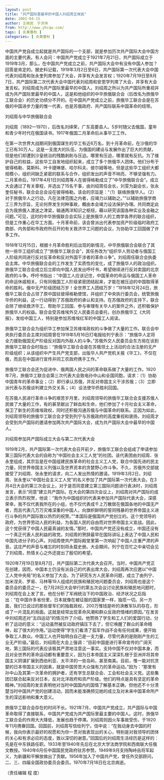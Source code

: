 ```yaml
---
layout: post
title: "共产国际里最早的中国人刘绍周王继民"
date: 2001-04-15
author: 王继民　于洪伟
from: http://www.yhcqw.com/
tags: [ 炎黄春秋 ]
categories: [ 炎黄春秋 ]
---
```





中国共产党自成立起就是共产国际的一个支部，就是参加历次共产国际大会中国方面的主要代表。有人会问：中国共产党成立于1921年7月21日，共产国际成立于1919年3月，那么，在中国共产党成立之前，共产国际大会中有没有中国人参加？回答是肯定的。据史料记载，1919年3月2日至6日，共产国际第一次代表大会中国代表刘绍周和张永奎列席参加了大会，并享有大会发言权；1920年7月19日至8月7日，共产国际第二次代表大会中国代表刘绍周和安恩学列席了大会，并享有大会发言权。刘绍周成为共产国际里最早的中国人。刘绍周之所以为共产国际所重视并成为共产国际里最早的中国人，这是和他组织的中华旅俄联合会（后改名为旅俄华工联合会）的历史功绩分不开的。在中国共产党成立之前，旅俄华工联合会是在苏俄的中国进步力量的惟一代表，也是苏俄政府、共产国际联系中国革命的纽带。

刘绍周与中华旅俄联合会

刘绍周（1892—1970），后改名刘绎荣，广东高要县人。5岁时随父去俄国，童年和青少年时代在俄国读书。1917年俄国二月革命后从事华工工作。


在第一次世界大战期间到俄国谋生的华工有近6万名，到十月革命前，在沙俄的华工已有30万人。这是一支庞大的队伍，为俄国的建设与发展作出了巨大的贡献，但是他们却遭到沙皇统治的残酷剥削与压迫。哪里有压迫，哪里就有反抗。为了维护自己的权益，这些华工自发地组织起来，成立了多个旅俄华人团体。他们分布于彼得格勒、莫斯科、叶卡捷琳堡、哈尔科夫、彼尔姆等地，但是这些华工组织大都规模小，组织间缺乏紧密的联系与合作，组织发出的声音不响亮、不够坚强有力。二月革命后，1917年4月1日刘绍周等人在彼得格勒成立了“中华旅俄联合会”。成立大会通过了有关章程，并选出了15名干事，由刘绍周任会长，刘雯为副会长，张永奎任秘书，联合会总会设在彼得格勒。该会的宗旨是：“（1）联络旅俄华人。（2）对于旅俄华人之行动，凡在法律范围之内者，应竭力以辅助之。”“以辅助旅俄学商工三界为宗旨，无论何界发生何种事故，概由本会竭力设法保护办理。共同商定此会为我旅俄人渡迷之津梁，输通两洋知识之枢纽，藉以研究该国各种实业及金融之问题。”可见，这时的中华旅俄联合会实际上是旅俄华人的工商学各界的联合组织，但是工作重心在华工方面。十月革命前，该会曾派出代表参加资产阶级临时政府工商部、内务部和市政府所召开的有关救济华工问题的会议，为协助华工回国做了许多工作。


1918年12月15日，根据十月革命胜利后出现的新情况，中华旅俄联合会联合了其他一些华工组织成立了“旅俄华工联合会”，其任务改为“组织华人劳动者与俄国工人阶级共同进行反对反革命和反对外国干涉者的革命斗争”。刘绍周任联合会执委会主席。中华旅俄联合会的工作发生了实质性的变化，成了旅俄华人的政治组织。旅俄华工联合会成立后立即向中国人民发出呼吁书，希望继续进行反对卖国的北京政府的斗争。呼吁书指出：“中国工人应该记住，中国革命的命运与俄国工人革命的命运休戚相关。只有同俄国工人阶级紧密团结起来，才能在被压迫的中国取得革命的胜利。俄中无产阶级团结万岁！全世界工人团结万岁！”1918年12月24日，旅俄华工联合会占领了原中国驻彼得格勒使馆，并组织了中央执行委员会，统管旅俄华侨的利益，这一行动得到了苏俄政府的承认和支持。在苏俄政府的支持下，联合会除了继续救济华工、帮助华工回国、参与审理有关华人的案件之外，还积极保护旅俄华人的权益。联合会受苏维埃外交人民委员会委托，创办旅俄华工《大同报》，发给中国工人，特别是参加苏维埃红军的中国工人阅读。


旅俄华工联合会为组织华工参加保卫苏维埃政权的斗争做了大量的工作。联合会中央执行委员会主席刘绍周曾在1919年5月16日打电报给列宁表示：“旅俄华人定将全力援助俄国无产阶级反对国内外敌人的斗争。”苏俄外交人民委员会东方局在谈到旅俄华工联合会时指出：“旅俄华工联合会是在苏俄领土上活动的合法注册的无产阶级组织；从该组织中产生共产党支部，出版华人共产党机关报《华工》，不仅在俄，而且在中国进行宣传并同工农政府携手工作。”


旅俄华工联合会还为促进中、俄两国人民之间的革命联系做了大量的工作。1920年7月，旅俄华工联合会第三次代表大会致电孙中山和全国同胞，请求：（1）协助中国青年的革命事业；（2）即行承认苏俄，并反对帝国主义干涉苏俄；（3）立即派代表与苏俄谈判建立外交关系；（4）设法使华侨胜利回国。


在苏俄人民进行革命斗争的艰苦岁月里，刘绍周领导的旅俄华工联合会支援苏俄人民做了大量的工作，有的甚至献出了鲜血和生命，他们参加了十月社会主义革命，保卫了新生的苏维埃政权，同时还积极沟通苏俄与中国革命的联系。正因为如此，刘绍周领导的旅俄华工联合会才受到列宁与苏俄政府的高度重视和褒扬，刘绍周才会受到共产国际的邀请参加两次共产国际大会，成为共产国际大会中最早的中国人。

刘绍周参加共产国际成立大会与第二次代表大会


1919年2月，共产国际第一次代表大会召开前夕，旅俄华工联合会组成了申请参加第三国际代表大会的自称为“中国社会主义工人党”的社团。该代表团由刘绍周、张永奎组成，其宗旨是在中国组建民族革命的社会主义工人党，联合中国先进的民主力量，同世界帝国主义列强以及世界资本的贪婪野心作斗争。不久，苏俄外交部就接受了刘绍周、张永奎的请求，向二人发出热情的邀请。1919年3月2日，刘绍周、张永奎以“中国社会主义工人党”的名义参加了共产国际第一次代表大会。在3月4日大会的第三次会议上，对于是否同意建立第三国际问题进行表决时，刘绍周发言，表示“同意”建立共产国际。在大会的第四次会议上，刘绍周对共产国际的成立表示热烈祝贺，他说：“我作为中国组织的代表来参加共产国际代表大会，深感荣幸。我不仅代表我所在的小组，也不仅代表成千上万散居在俄国各地的中国无产者，而且代表几万万灾难深重的中国人，向旗帜鲜明的誓同残暴的世界帝国主义进行斗争的共产国际致以热烈的祝贺。”“本国际是俄国共产党创立的。这个党领导的政府，为世界劳动人民的利益，为各国人民的自由而对世界帝国主义宣战。因此，这个党获得了中国人民最真诚的友情。”那时，中国共产党还没有成立，中国还没有一个真正代表人民利益的政党。刘绍周的贺辞最早在国际讲坛上表达了中国人民和中国先进分子的心声。刘绍周使共产国际殿堂里第一次响起了中国人庄重严肃的声音。这庄严的声音与难忘的时刻将永载史册。大会期间，列宁在百忙之中亲切会见了刘绍周，热情关心之外还提出了殷切的希望。


1920年7月19日至8月7日，共产国际第二次代表大会召开。当时，中国共产党正在创建，因而，中国本土仍没有派自己的代表出席大会。刘绍周再次应邀以“中国工人党中央局”的名义参加了大会。为了研究东方人民革命问题，成立了由列宁、加米涅夫、罗易、马林等19人组成的民族和殖民地问题委员会，刘绍周也是这个委员会的委员之一，在7月28日大会举行的第五次会议讨论民族和殖民地问题时，刘绍周在会上发了言。他在分析了军阀统治下的中国政治、经济状况之后指出：“在中国许多省份里，日本就像在被征服的国家里一样，独揽一切。另一方面，我们已说过的那些督军们的独裁政权，200万惟钱是听的涣散军队的存在，形成了一片混乱的局面。这就是经常出现革命风潮和群众反政府情绪的原因。”在发言中刘绍周还对“五四运动”的情况作了介绍。他赞扬了学生和工人们的爱国行动，分析了运动的意义：“运动虽然被反动政府镇压下去了，但它唤醒了群众的革命精神，起了很大的作用。”运动使得“学生们看清了孤军作战不会有任何成果，便开始争取工人群众。中国工人也开始明白自己是一支力量，尽管代表的是刚刚产生的工业无产阶级。”最后，刘绍周在大会上强调：“目前中国是进行革命宣传的广阔天地，第三国际的代表应该极其严肃地注意这一事实。支持中国不仅对中国本身，而且对全世界的革命运动都有重要意义，因为日本帝国主义深深扎根于亚洲并将其帝国主义阴谋扩展到西伯利亚、太平洋的一些岛屿，甚至南美。目前，惟一能对抗贪婪的日本帝国主义的因素，就是中国劳苦大众强有力的革命运动。”因为：“那里有孙中山及其第一次革命的拥护者，还有学生总联合会、工会和社会主义党。这些集团已联合起来反对日本，反对北洋政府和资产阶级。他们的特点是具有坚定的革命精神。”刘绍周的发言表明他对当时中国国内的国情了解基本正确，但他还不十分清楚当时中国共产党的创建活动，因而未能准确预见她的成立及对未来中国革命所产生的深远影响和重大意义。


旅俄华工联合会存在的时间不长。1921年7月，中国共产党成立，共产国际与中国革命取得了直接联系，中国共产党成为共产国际里最主要的中国人。这时，旅俄华工联合会的作用大大降低，发展也趋于停滞。刘绍周则因火车事故受伤，于1920年11月携眷回国。回国前，刘绍周写信给列宁。信中说：“在我动身去中国的时候，我向你表示最好的祝愿和为你一贯对我表现出的关心，特别是对我领导的团体的关心和有求必应的态度，致以深切的谢意。”回国后的刘绍周生活经历是这样的：先是在中东铁路任职。1933年至1940年先后在北京大学法商学院和西南联大任俄文教授。1940年6月任中国国民党政府驻苏参赞。1949年9月支持陶峙岳将军起义，为新疆和平解放做出了贡献。1956年加入了中国共产党，曾任外交部顾问，二、三、四届全国政协委员会委员。1970年7月18日在北京病逝。

（责任编辑 程 度）


